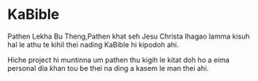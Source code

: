 # KaBible
Pathen Lekha Bu Theng,Pathen khat seh Jesu Christa lhagao lamma kisuh hal le athu te kihil thei nading KaBible hi kipodoh ahi.

Hiche project hi muntinna um pathen thu kigih le kitat doh ho a eima personal dia khan tou be thei na ding a kasem le man thei ahi.
